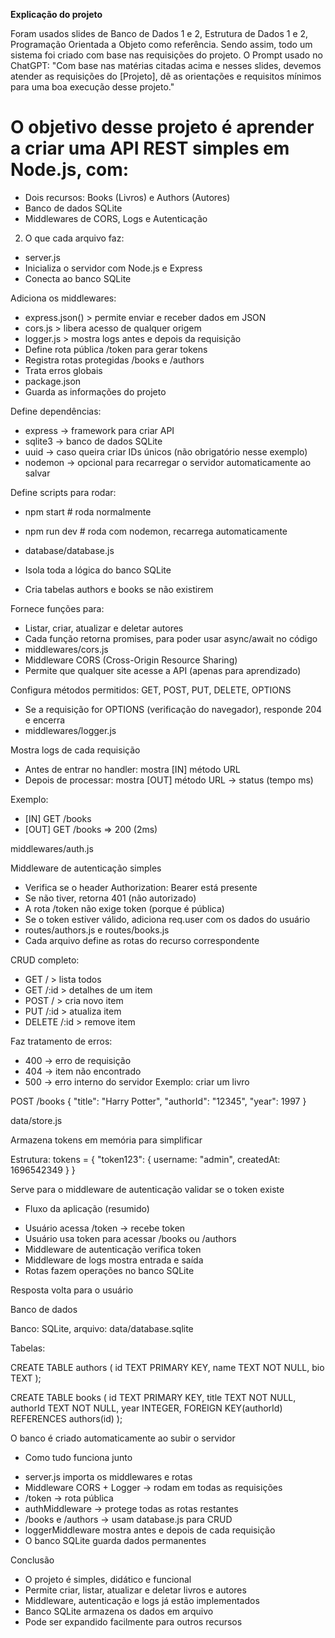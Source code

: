 **Explicação do projeto**

Foram usados slides de Banco de Dados 1 e 2, Estrutura de Dados 1 e 2, Programação Orientada a Objeto como referência.
Sendo assim, todo um sistema foi criado com base nas requisições do projeto.
O Prompt usado no ChatGPT: "Com base nas matérias citadas acima e nesses slides, devemos atender as requisições do [Projeto], dê as orientações e requisitos mínimos para uma boa execução desse projeto."  

# O objetivo desse projeto é aprender a criar uma API REST simples em Node.js, com:

* Dois recursos: Books (Livros) e Authors (Autores)
* Banco de dados SQLite
* Middlewares de CORS, Logs e Autenticação

2. O que cada arquivo faz:

* server.js
* Inicializa o servidor com Node.js e Express
* Conecta ao banco SQLite

Adiciona os middlewares:

* express.json() > permite enviar e receber dados em JSON
* cors.js > libera acesso de qualquer origem
* logger.js > mostra logs antes e depois da requisição
* Define rota pública /token para gerar tokens
* Registra rotas protegidas /books e /authors
* Trata erros globais
* package.json
* Guarda as informações do projeto

Define dependências:
* express → framework para criar API
* sqlite3 → banco de dados SQLite
* uuid → caso queira criar IDs únicos (não obrigatório nesse exemplo)
* nodemon → opcional para recarregar o servidor automaticamente ao salvar

Define scripts para rodar:
* npm start   # roda normalmente
* npm run dev # roda com nodemon, recarrega automaticamente
* database/database.js

* Isola toda a lógica do banco SQLite
* Cria tabelas authors e books se não existirem

Fornece funções para:
* Listar, criar, atualizar e deletar autores
* Cada função retorna promises, para poder usar async/await no código
* middlewares/cors.js
* Middleware CORS (Cross-Origin Resource Sharing)
* Permite que qualquer site acesse a API (apenas para aprendizado)

Configura métodos permitidos: GET, POST, PUT, DELETE, OPTIONS
* Se a requisição for OPTIONS (verificação do navegador), responde 204 e encerra
* middlewares/logger.js

Mostra logs de cada requisição
* Antes de entrar no handler: mostra [IN] método URL
* Depois de processar: mostra [OUT] método URL -> status (tempo ms)

Exemplo:
* [IN] GET /books
* [OUT] GET /books => 200 (2ms)

middlewares/auth.js

Middleware de autenticação simples
* Verifica se o header Authorization: Bearer <token> está presente
* Se não tiver, retorna 401 (não autorizado)
* A rota /token não exige token (porque é pública)
* Se o token estiver válido, adiciona req.user com os dados do usuário
* routes/authors.js e routes/books.js
* Cada arquivo define as rotas do recurso correspondente

CRUD completo:
* GET / > lista todos
* GET /:id > detalhes de um item
* POST / > cria novo item
* PUT /:id > atualiza item
* DELETE /:id > remove item

Faz tratamento de erros:
* 400 → erro de requisição
* 404 → item não encontrado
* 500 → erro interno do servidor
Exemplo: criar um livro

POST /books
{
  "title": "Harry Potter",
  "authorId": "12345",
  "year": 1997
}

data/store.js

Armazena tokens em memória para simplificar

Estrutura:
tokens = {
  "token123": { username: "admin", createdAt: 1696542349 }
}

Serve para o middleware de autenticação validar se o token existe

- Fluxo da aplicação (resumido)

* Usuário acessa /token → recebe token
* Usuário usa token para acessar /books ou /authors
* Middleware de autenticação verifica token
* Middleware de logs mostra entrada e saída
* Rotas fazem operações no banco SQLite

Resposta volta para o usuário

Banco de dados

Banco: SQLite, arquivo: data/database.sqlite

Tabelas:

CREATE TABLE authors (
  id TEXT PRIMARY KEY,
  name TEXT NOT NULL,
  bio TEXT
);

CREATE TABLE books (
  id TEXT PRIMARY KEY,
  title TEXT NOT NULL,
  authorId TEXT NOT NULL,
  year INTEGER,
  FOREIGN KEY(authorId) REFERENCES authors(id)
);

O banco é criado automaticamente ao subir o servidor

- Como tudo funciona junto

* server.js importa os middlewares e rotas
* Middleware CORS + Logger → rodam em todas as requisições
* /token → rota pública
* authMiddleware → protege todas as rotas restantes
* /books e /authors → usam database.js para CRUD
* loggerMiddleware mostra antes e depois de cada requisição
* O banco SQLite guarda dados permanentes

Conclusão

* O projeto é simples, didático e funcional
* Permite criar, listar, atualizar e deletar livros e autores
* Middleware, autenticação e logs já estão implementados
* Banco SQLite armazena os dados em arquivo
* Pode ser expandido facilmente para outros recursos
